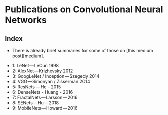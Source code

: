 # Publications on Convolutional Neural Networks

## Index

* There is already brief summaries for some of those on [this medium post][medium].

- 1: LeNet — LeCun 1998 
- 2: AlexNet — Krizhevsky 2012 
- 3: GoogLeNet / Inception — Szegedy 2014
- 4: VGG — Simonyan / Zisserman 2014 
- 5: ResNets — He - 2015
- 6: DenseNets - Huang - 2016 
- 7: FractalNets — Larsson — 2016
- 8: SENets — Hu — 2018 
- 9: MobileNets — Howard — 2016 
